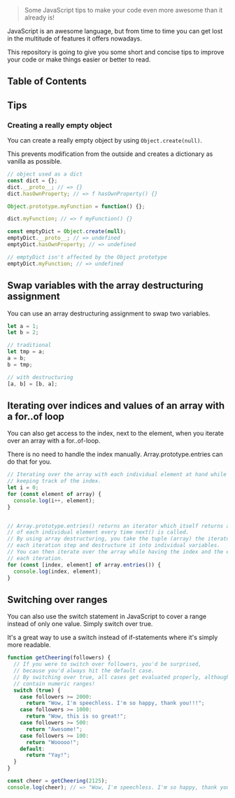 > Some JavaScript tips to make your code even more awesome than it already is!

JavaScript is an awesome language, but from time to time you can get lost in the multitude of features it offers nowadays.

This repository is going to give you some short and concise tips to improve your code or make things easier or better to read.

## Table of Contents

## Tips
### Creating a really empty object
You can create a really empty object by using `Object.create(null)`.

This prevents modification from the outside and creates a dictionary as vanilla as possible.

```JavaScript
// object used as a dict
const dict = {};
dict.__proto__; // => {}
dict.hasOwnProperty; // => f hasOwnProperty() {}

Object.prototype.myFunction = function() {};

dict.myFunction; // => f myFunction() {}

const emptyDict = Object.create(null);
emptyDict.__proto__; // => undefined
emptyDict.hasOwnProperty; // => undefined

// emptyDict isn't affected by the Object prototype
emptyDict.myFunction; // => undefined
```

## Swap variables with the array destructuring assignment
You can use an array destructuring assignment to swap two variables.

```JavaScript
let a = 1;
let b = 2;

// traditional
let tmp = a;
a = b;
b = tmp;

// with destructuring
[a, b] = [b, a];
```

## Iterating over indices and values of an array with a for..of loop
You can also get access to the index, next to the element, when you iterate over an array with a for..of-loop.

There is no need to handle the index manually. Array.prototype.entries can do that for you.

```JavaScript
// Iterating over the array with each individual element at hand while separately
// keeping track of the index.
let i = 0;
for (const element of array) {
  console.log(i++, element);
}


// Array.prototype.entries() returns an iterator which itself returns an array instead
// of each individual element every time next() is called.
// By using array destructuring, you take the tuple (array) the iterator returns on
// each iteration step and destructure it into individual variables.
// You can then iterate over the array while having the index and the element at hand on
// each iteration.
for (const [index, element] of array.entries()) {
  console.log(index, element);
}
```

## Switching over ranges
You can also use the switch statement in JavaScript to cover a range instead of only one value. Simply switch over true.

It's a great way to use a switch instead of if-statements where it's simply more readable.

```JavaScript
function getCheering(followers) {
  // If you were to switch over followers, you'd be surprised,
  // because you'd always hit the default case.
  // By switching over true, all cases get evaluated properly, although they
  // contain numeric ranges!
  switch (true) {
    case followers >= 2000:
      return "Wow, I'm speechless. I'm so happy, thank you!!!";
    case followers >= 1000:
      return "Wow, this is so great!";
    case followers >= 500:
      return "Awesome!";
    case followers >= 100:
      return "Wooooo!";
    default:
      return "Yay!";
  }
}

const cheer = getCheering(2125);
console.log(cheer); // => "Wow, I'm speechless. I'm so happy, thank you!!!"
```
